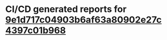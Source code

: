 # CI/CD generated reports for [9e1d717c04903b6af63a80902e27c4397c01b968](https://github.com/hydephp/develop/commit/9e1d717c04903b6af63a80902e27c4397c01b968)
